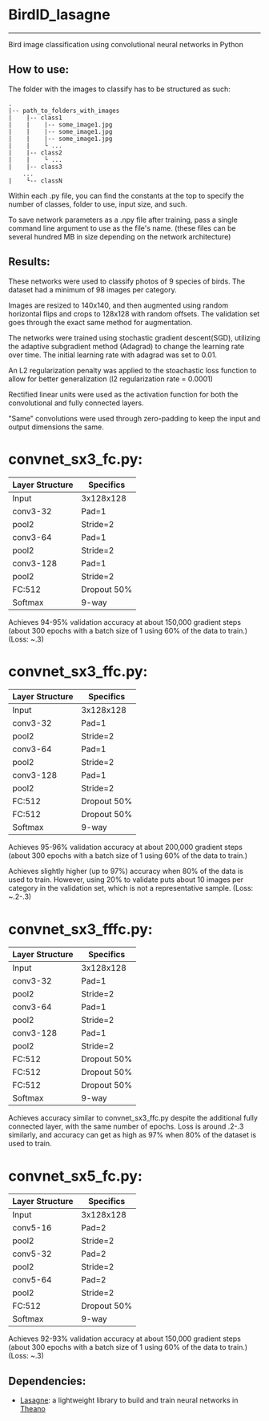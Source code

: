 # BirdID_lasagne
----------

Bird image classification using convolutional neural networks in Python

How to use:
----------

The folder with the images to classify has to be structured as such:

    .
    |-- path_to_folders_with_images
    |    |-- class1
    |    |    |-- some_image1.jpg
    |    |    |-- some_image1.jpg
    |    |    |-- some_image1.jpg
    |    |    └ ...
    |    |-- class2
    |    |    └ ...
    |    |-- class3
        ...
    |    └-- classN
  

Within each .py file, you can find the constants at the top to specify the number of classes, folder to use, input size, and such.

To save network parameters as a .npy file after training, pass a single command line argument to use as the file's name. (these files can be several hundred MB in size depending on the network architecture)

Results:
----------
These networks were used to classify photos of 9 species of birds. The dataset had a minimum of 98 images per category.

Images are resized to 140x140, and then augmented using random horizontal flips and crops to 128x128 with random offsets. The validation set goes through the exact same method for augmentation. 

The networks were trained using stochastic gradient descent(SGD), utilizing the adaptive subgradient method (Adagrad) to change the learning rate over time. The initial learning rate with adagrad was set to 0.01.

An L2 regularization penalty was applied to the stoachastic loss function to allow for better generalization (l2 regularization rate = 0.0001)

Rectified linear units were used as the activation function for both the convolutional and fully connected layers.

"Same" convolutions were used through zero-padding to keep the input and output dimensions the same.

# convnet_sx3_fc.py:

Layer Structure | Specifics
--------------- | ----------
Input           | 3x128x128
conv3-32        | Pad=1
pool2           | Stride=2
conv3-64        | Pad=1
pool2           | Stride=2
conv3-128       | Pad=1
pool2           | Stride=2
FC:512          | Dropout 50%
Softmax         | 9-way

Achieves 94-95% validation accuracy at about 150,000 gradient steps (about 300 epochs with a batch size of 1 using 60% of the data to train.)
(Loss: ~.3)

# convnet_sx3_ffc.py:

Layer Structure | Specifics
--------------- | ----------
Input           | 3x128x128
conv3-32        | Pad=1
pool2           | Stride=2
conv3-64        | Pad=1
pool2           | Stride=2
conv3-128       | Pad=1
pool2           | Stride=2
FC:512          | Dropout 50%
FC:512          | Dropout 50%
Softmax         | 9-way

Achieves 95-96% validation accuracy at about 200,000 gradient steps (about 300 epochs with a batch size of 1 using 60% of the data to train.)

Achieves slightly higher (up to 97%) accuracy when 80% of the data is used to train. However, using 20% to validate puts about 10 images per category in the validation set, which is not a representative sample.
(Loss: ~.2-.3)

# convnet_sx3_fffc.py:

Layer Structure | Specifics
--------------- | ----------
Input           | 3x128x128
conv3-32        | Pad=1
pool2           | Stride=2
conv3-64        | Pad=1
pool2           | Stride=2
conv3-128       | Pad=1
pool2           | Stride=2
FC:512          | Dropout 50%
FC:512          | Dropout 50%
FC:512          | Dropout 50%
Softmax         | 9-way

Achieves accuracy similar to convnet_sx3_ffc.py despite the additional fully connected layer, with the same number of epochs. Loss is around .2-.3 similarly, and accuracy can get as high as 97% when 80% of the dataset is used to train.

# convnet_sx5_fc.py:

Layer Structure | Specifics
--------------- | ----------
Input           | 3x128x128
conv5-16        | Pad=2
pool2           | Stride=2
conv5-32        | Pad=2
pool2           | Stride=2
conv5-64        | Pad=2
pool2           | Stride=2
FC:512          | Dropout 50%
Softmax         | 9-way

Achieves 92-93% validation accuracy at about 150,000 gradient steps (about 300 epochs with a batch size of 1 using 60% of the data to train.)
(Loss: ~.3) 

Dependencies:
----------

- [Lasagne][1]: a lightweight library to build and train neural networks in [Theano][2]

[1]: https://github.com/Lasagne/Lasagne
[2]: https://github.com/Theano/Theano
